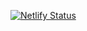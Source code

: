 [![Netlify Status](https://api.netlify.com/api/v1/badges/12462abf-e60f-4bd6-9a82-9c9327dd6b70/deploy-status)](https://app.netlify.com/sites/starbucks-landing-page-project/deploys)
